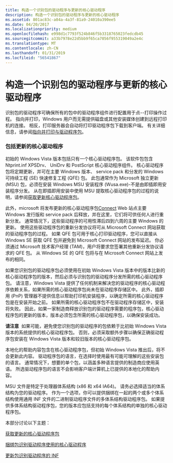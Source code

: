 ```yaml
---
title: 构造一个识别包的驱动程序与更新的核心驱动程序
description: 构造一个识别包的驱动程序与更新的核心驱动程序
ms.assetid: 801ac83c-a04a-4a3f-81a9-24010a390ee5
ms.date: 04/20/2017
ms.localizationpriority: medium
ms.openlocfilehash: e998d1c7793f524b846f5b3318765023fedcdb45
ms.sourcegitcommit: a33b7978e22d5bb9f65ca7056f955319049a2e4c
ms.translationtype: MT
ms.contentlocale: zh-CN
ms.lasthandoff: 01/31/2019
ms.locfileid: "56541867"
---
```

# <a name="constructing-a-package-aware-driver-with-updated-core-drivers"></a>构造一个识别包的驱动程序与更新的核心驱动程序


识别包的驱动程序可确保所有的包中的驱动程序组件进行配置用于点--打印操作过程。 指向并打印，Windows 用户而无需提供磁盘或其他安装媒体创建到远程打印机的连接。 相反，打印服务器会自动将打印驱动程序包下载到客户端。 有关详细信息，请参阅[指向并打印与驱动程序包](point-and-print-with-driver-packages.md)。

### <a name="including-updated-core-drivers"></a>包括更新的核心驱动程序

初始的 Windows Vista 版本包括只有一个核心驱动程序包。 该软件包包含 Ntprint.inf XPSDrv、 UniDrv 和 PostScript 核心驱动程序组件。 核心驱动程序包将定期更新，并可在主要 Windows 版本、 service pack 和分发的 Windows 可持续工程 (SE) 快速修复工程 (QFE) 包。 此包通常作为 Microsoft 独立更新 (MSU) 包，必须在安装 Windows MSU 安装程序 (Wusa.exe)-不是由即插即用安装程序分发。 从在即插即用安装中使用 MSU 提取核心驱动程序包的过程的说明，请参阅[获取更新核心驱动程序包](getting-the-updated-core-driver-package.md)。

此外，microsoft 将发布更新的核心驱动程序包[Connect](https://go.microsoft.com/fwlink/p/?linkid=133880) Web 站点主要 Windows 发行版和 service pack 后释放，并在这里，它们将可供任何人进行重新分发。 通常情况下，这些驱动程序的可用性滞后四到六周的主要 Windows 的更新。 使用这些驱动程序包的重新分发协议将可从 Microsoft Connect 网站获取的驱动程序包的过程。 如果 QFE 包可用于核心打印驱动程序，您可以直接从 Windows SE 获取 QFE 包并避免到 Microsoft Connect 网站的发布延迟。 你必须通过 Microsoft 技术客户经理 (TAM)，用户将要求您签署其他重新分发协议请求的 QFE 包。 从 Windows SE 的 QFE 包将与在 Microsoft Connect 网站上发布的相同。

如果您识别包的驱动程序包必须使用在初始 Windows Vista 版本中的版本比新的核心驱动程序包的版本，然后必须与识别包的驱动程序分发所需的核心驱动程序包。 请注意，Windows Vista 提供了任何机制来解决您的驱动程序的核心驱动程序依赖关系，如果所需的核心驱动程序包尚未在驱动程序存储区中。 此外，插即用 (PnP) 管理器不提供信息以帮助打印机安装程序，以确定所需的核心驱动程序包是在安装开始之前。 如果所需的核心驱动程序包不在驱动程序存储区中，安装将失败。 因此，如果一家制造商释放识别包的驱动程序需要的程序包，核心驱动程序包的更新的版本，版本必须包含所需的核心驱动程序包，以确保安装成功。

**请注意**  如果可能，避免使您识别包的驱动程序的包依赖于比初始 Windows Vista 版本的系统提供的核心驱动程序包。 否则，必须采取额外步骤以确保正确驱动程序包安装在 Windows Vista 版本和较旧版本的核心驱动程序包。

 

本地化的帮助内容包含在核心驱动程序包，但初始 Windows Vista 推出后，将不会更新此内容。 驱动程序包的语言，在选择时使用最有可能可理解的这些安装包的语言。 通常情况下，想要的单个包，以涵盖多种语言提供的制造商应使用英语。 所选驱动程序包的语言不会影响客户端计算机上已提供的本地化的帮助内容。

MSU 文件是特定于处理器体系结构 (x86 和 x64 IA64)。 请务必选择适当的体系结构为您的驱动程序。 作为一个选项，你可以提供捆绑在一起的两个或多个体系结构使用通用 INF 文件的二进制驱动程序文件的多体系结构驱动程序包。 如果提供多体系结构驱动程序包，您的版本应包括支持的每个体系结构的单独的核心驱动程序包。

本部分讨论以下主题：

[获取更新的核心驱动程序包](getting-the-updated-core-driver-package.md)

[捆绑包识别驱动程序使用的核心驱动程序](bundling-the-core-driver-with-your-package-aware-driver.md)

[更新包识别驱动程序的 INF](updating-your-package-aware-driver-s-inf.md)

 

 




